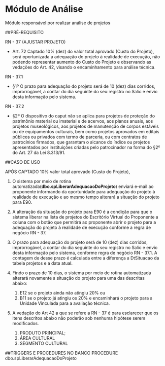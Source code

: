 Módulo de An&aacute;lise
=====================

M&oacute;dulo respons&aacute;vel por realizar an&aacute;lise de projetos

##PRÉ-REQUISITO

RN - 37 (AJUSTAR PROJETO)
- Art. 72 Captado 10% (dez) do valor total aprovado (Custo do Projeto), ser&aacute; oportunizada a adequação do projeto &agrave; realidade de execução, não podendo representar aumento do Custo do Projeto e observando as vedações do Art. 42, visando o encaminhamento para an&aacute;lise técnica.

RN - 37.1
- §1º O prazo para adequação do projeto ser&aacute; de 10 (dez) dias corridos, improrrog&aacute;vel, a contar do dia seguinte do seu registro no Salic e envio desta informação pelo sistema.

RN - 37.2
- §2º O dispositivo do caput não se aplica para projetos de proteção do patrimônio material ou imaterial e de acervos, aos planos anuais, aos projetos museológicos, aos projetos de manutenção de corpos est&aacute;veis ou de equipamentos culturais, bem como projetos aprovados em editais públicos ou privados com termo de parceria, ou com contratos de patrocínios firmados, que garantam o alcance do índice ou projetos apresentados por instituições criadas pelo patrocinador na forma do §2º do Art. 27 da Lei 8.313/91.

##CASO DE USO

APÓS CAPTADO 10%  valor total aprovado (Custo do Projeto),

1. O sistema por meio de rotina automatizada(**dbo.spLiberarAdequacaoDoProjeto**) enviar&aacute; e-mail ao proponente informando da oportunidade para adequação do projeto &agrave; realidade de execução e ao mesmo tempo alterar&aacute; a situação do projeto para E90.

2. A alteração da situação do projeto para E90 é a condição para que o sistema liberar na lista de projetos do Escritório Virtual do Proponente a coluna com o botão que permitir&aacute; ao proponente abrir o projeto para a adequação do projeto &agrave; realidade de execução conforme a regra de negócio RN - 37.

3. O prazo para adequação do projeto ser&aacute; de 10 (dez) dias corridos, improrrog&aacute;vel, a contar do dia seguinte do seu registro no Salic e envio desta informação pelo sistema, conforme regra de negócio RN - 37.1.
A contagem de desse prazo é calculada entre a diferença a DtSituacao da tabela projetos e a data atual.

4. Findo o prazo de 10 dias, o sistema por meio de rotina automatizada alterar&aacute; novamente a situação do projeto para uma das descritas abaixo:
    1. E12 se o projeto ainda não atingiu 20% ou
    2. B11 se o projeto já atingiu os 20% e encaminhará o projeto para a Unidade Vinculada para a avaliação técnica.

5. A vedação do Art 42 a que se refere a RN - 37 é para esclarecer  que os itens descritos abaixo não poderão sob nenhuma hipótese serem modificados.
    1. PRODUTO PRINCIPAL;
    2. ÁREA CULTURAL
    3. SEGMENTO CULTURAL

##TRIGGERS E PROCEDURES NO BANCO
PROCEDURE dbo.spLiberarAdequacaoDoProjeto

